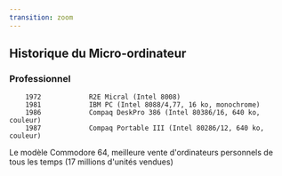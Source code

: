 ```yaml
---
transition: zoom
---
```


##	Historique du Micro-ordinateur
### Professionnel
        1972            R2E Micral (Intel 8008)	
        1981            IBM PC (Intel 8088/4,77, 16 ko, monochrome)
        1986            Compaq DeskPro 386 (Intel 80386/16, 640 ko, couleur)
        1987            Compaq Portable III (Intel 80286/12, 640 ko, couleur)

Le modèle Commodore 64, meilleure vente d'ordinateurs personnels de tous les temps (17 millions d'unités vendues)